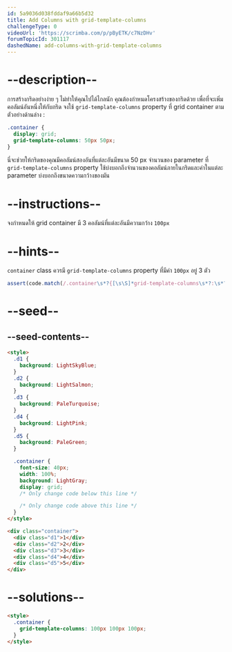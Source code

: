 ```yaml
---
id: 5a9036d038fddaf9a66b5d32
title: Add Columns with grid-template-columns
challengeType: 0
videoUrl: 'https://scrimba.com/p/pByETK/c7NzDHv'
forumTopicId: 301117
dashedName: add-columns-with-grid-template-columns
---
```


# --description--

การสร้างกริดอย่างง่าย ๆ ไม่ทำให้คุณไปได้ไกลนัก
คุณต้องกำหนดโครงสร้างของกริดด้วย
เพื่อที่จะเพิ่มคอลัมน์อันหนึ่งให้กับกริด จงใช้ `grid-template-columns` property ที่ grid container ตามตัวอย่างด้านล่าง :

```css
.container {
  display: grid;
  grid-template-columns: 50px 50px;
}
```

นี่จะช่วยให้กริดของคุณมีคอลัมน์สองอันที่แต่ละอันมีขนาด 50 px
จำนวนของ parameter ที่ `grid-template-columns` property ใช้บ่งบอกถึงจำนวนของคอลัมน์ภายในกริดและค่าในแต่ละ parameter บ่งบอกถึงขนาดความกว้างของมัน

# --instructions--

จงกำหนดให้ grid container มี 3 คอลัมน์ที่แต่ละอันมีความกว้าง `100px`

# --hints--

`container` class ควรมี `grid-template-columns` property ที่มีค่า `100px` อยู่ 3 ตัว

```js
assert(code.match(/.container\s*?{[\s\S]*grid-template-columns\s*?:\s*?100px\s*?100px\s*?100px\s*?;[\s\S]*}/gi));
```

# --seed--

## --seed-contents--

```html
<style>
  .d1 {
    background: LightSkyBlue;
  }
  .d2 {
    background: LightSalmon;
  }
  .d3 {
    background: PaleTurquoise;
  }
  .d4 {
    background: LightPink;
  }
  .d5 {
    background: PaleGreen;
  }

  .container {
    font-size: 40px;
    width: 100%;
    background: LightGray;
    display: grid;
    /* Only change code below this line */

    /* Only change code above this line */
  }
</style>

<div class="container">
  <div class="d1">1</div>
  <div class="d2">2</div>
  <div class="d3">3</div>
  <div class="d4">4</div>
  <div class="d5">5</div>
</div>
```

# --solutions--

```html
<style>
  .container {
    grid-template-columns: 100px 100px 100px;
  }
</style>
```
